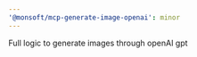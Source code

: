 ```yaml
---
'@monsoft/mcp-generate-image-openai': minor
---
```


Full logic to generate images through openAI gpt
